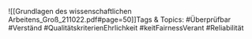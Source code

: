 
![[Grundlagen des wissenschaftlichen Arbeitens_Groß_211022.pdf#page=50]]Tags & Topics:
   #Überprüfbar
   #Verständ
   #QualitätskriterienEhrlichkeit
   #keitFairnessVerant
   #Reliabilität